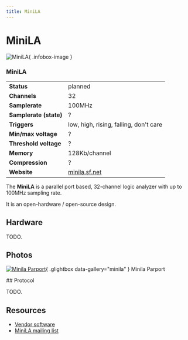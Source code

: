 ```yaml
---
title: MiniLA
---
```


# MiniLA

<div class="infobox" markdown>

![MiniLA](./img/Minila_parport.jpg){ .infobox-image }

### MiniLA

| | |
|---|---|
| **Status** | planned |
| **Channels** | 32 |
| **Samplerate** | 100MHz |
| **Samplerate (state)** | ? |
| **Triggers** | low, high, rising, falling, don't care |
| **Min/max voltage** | ? |
| **Threshold voltage** | ? |
| **Memory** | 128Kb/channel |
| **Compression** | ? |
| **Website** | [minila.sf.net](http://minila.sourceforge.net) |

</div>

The **MiniLA** is a parallel port based, 32-channel logic analyzer with up to 100MHz sampling rate.

It is an open-hardware / open-source design.

## Hardware

TODO.

## Photos

<div class="photo-grid" markdown>

[![Minila Parport](./img/Minila_parport.jpg)](./img/Minila_parport.png "Minila Parport"){ .glightbox data-gallery="minila" }
<span class="caption">Minila Parport</span>

</div>
## Protocol

TODO.

## Resources
- [Vendor software](http://minila.sourceforge.net/sw/sw.php?id=sw)
- [MiniLA mailing list](https://lists.sourceforge.net/lists/listinfo/minila-forum)


